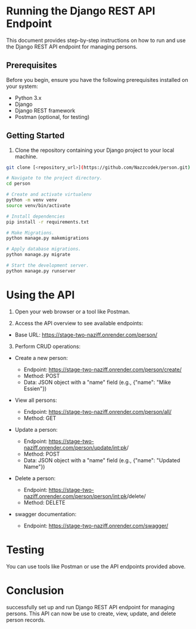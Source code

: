 # Running the Django REST API Endpoint

This document provides step-by-step instructions on how to run and use the Django REST API endpoint for managing persons.

## Prerequisites

Before you begin, ensure you have the following prerequisites installed on your system:

- Python 3.x
- Django
- Django REST framework
- Postman (optional, for testing)

## Getting Started

1. Clone the repository containing your Django project to your local machine.

```bash
git clone [<repository_url>](https://github.com/Nazzcodek/person.git)

# Navigate to the project directory.
cd person

# Create and activate virtualenv
python -m venv venv
source venv/bin/activate

# Install dependencies
pip install -r requirements.txt

# Make Migrations.
python manage.py makemigrations

# Apply database migrations.
python manage.py migrate

# Start the development server.
python manage.py runserver
```

# Using the API
1. Open your web browser or a tool like Postman.

2. Access the API overview to see available endpoints:

- Base URL: https://stage-two-naziff.onrender.com/person/
3. Perform CRUD operations:

- Create a new person:

    - Endpoint: https://stage-two-naziff.onrender.com/person/create/
    - Method: POST
    - Data: JSON object with a "name" field (e.g., {"name": "Mike Essien"})
- View all persons:

    - Endpoint: https://stage-two-naziff.onrender.com/person/all/
    - Method: GET
- Update a person:

    - Endpoint: https://stage-two-naziff.onrender.com/person/update/<int:pk>/
    - Method: POST
    - Data: JSON object with a "name" field (e.g., {"name": "Updated Name"})
- Delete a person:

    - Endpoint: https://stage-two-naziff.onrender.com/person/person/<int:pk>/delete/
    - Method: DELETE
- swagger documentation:

  - Endpoint:
    https://stage-two-naziff.onrender.com/swagger/
  
# Testing
You can use tools like Postman or use the API endpoints provided above.

# Conclusion
successfully set up and run Django REST API endpoint for managing persons. This API can now be use to create, view, update, and delete person records.
